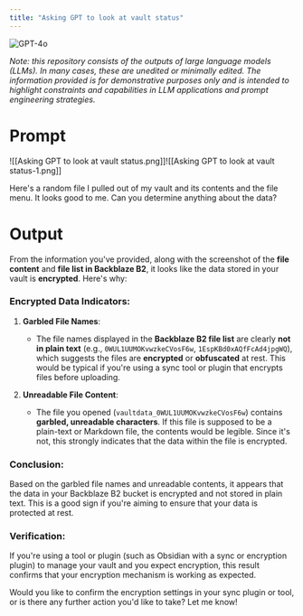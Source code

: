 ```yaml
---
title: "Asking GPT to look at vault status"
---
```

![GPT-4o](https://img.shields.io/badge/GPT--4o-3333FF?style=for-the-badge&logo=openai&logoColor=white)



*Note: this repository consists of the outputs of large language models (LLMs). In many cases, these are unedited or minimally edited. The information provided is for demonstrative purposes only and is intended to highlight constraints and capabilities in LLM applications and prompt engineering strategies.*


# Prompt


![[Asking GPT to look at vault status.png]]![[Asking GPT to look at vault status-1.png]]

Here's a random file I pulled out of my vault and its contents and the file menu. It looks good to me. Can you determine anything about the data?
# Output


From the information you've provided, along with the screenshot of the **file content** and **file list in Backblaze B2**, it looks like the data stored in your vault is **encrypted**. Here's why:

### **Encrypted Data Indicators**:
1. **Garbled File Names**:
   - The file names displayed in the **Backblaze B2 file list** are clearly **not in plain text** (e.g., `0WUL1UUMOKvwzkeCVosF6w`, `1EspKBd0xAQfFcAd4jpgWQ`), which suggests the files are **encrypted** or **obfuscated** at rest. This would be typical if you're using a sync tool or plugin that encrypts files before uploading.

2. **Unreadable File Content**:
   - The file you opened (`vaultdata_0WUL1UUMOKvwzkeCVosF6w`) contains **garbled, unreadable characters**. If this file is supposed to be a plain-text or Markdown file, the contents would be legible. Since it's not, this strongly indicates that the data within the file is encrypted.

### **Conclusion**:
Based on the garbled file names and unreadable contents, it appears that the data in your Backblaze B2 bucket is encrypted and not stored in plain text. This is a good sign if you're aiming to ensure that your data is protected at rest.

### **Verification**:
If you're using a tool or plugin (such as Obsidian with a sync or encryption plugin) to manage your vault and you expect encryption, this result confirms that your encryption mechanism is working as expected.

Would you like to confirm the encryption settings in your sync plugin or tool, or is there any further action you'd like to take? Let me know!